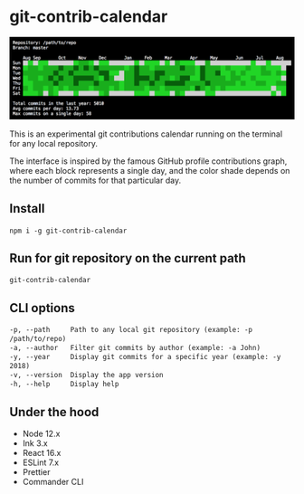 # git-contrib-calendar

![screenshot](img/screenshot.png)

This is an experimental git contributions calendar running on the terminal for any local repository.

The interface is inspired by the famous GitHub profile contributions graph, where each block represents a single day, and the color shade depends on the number of commits for that particular day.

## Install

```
npm i -g git-contrib-calendar
```

## Run for git repository on the current path

```
git-contrib-calendar
```

## CLI options

```
-p, --path     Path to any local git repository (example: -p /path/to/repo)
-a, --author   Filter git commits by author (example: -a John)
-y, --year     Display git commits for a specific year (example: -y 2018)
-v, --version  Display the app version
-h, --help     Display help
```

## Under the hood

-   Node 12.x
-   Ink 3.x
-   React 16.x
-   ESLint 7.x
-   Prettier
-   Commander CLI

